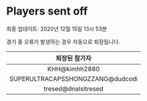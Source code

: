 # Players sent off
최종 업데이트: 2020년 12월 15일 13시 53분


경기 중 오류가 발생하는 경우 자동으로 퇴장됩니다.


| 퇴장된 참가자 |
|:---:|
| KHH@kimhh2880 |
| SUPERULTRACAPSSHONGZZANG@dudcodi |
| tresed@dnalsitresed |